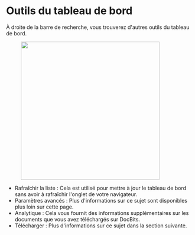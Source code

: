 # Outils du tableau de bord

À droite de la barre de recherche, vous trouverez d'autres outils du tableau de bord.

<figure><img src="https://lh7-us.googleusercontent.com/QJpUDLYSPYvsgwyxSkaOZr5w4mdqYbWeRSckuLSbJXkgPccyFzvVK9q5p-bjXlR-q69KVZ2o--XZQGH_nCU90Sj7RNuyC1g-hJYWZRpxxILYeaTpw4afrjbdM8iatt2plPde_QtFuz7JSV1NtunRSiw" alt="" width="375"><figcaption></figcaption></figure>

* Rafraîchir la liste : Cela est utilisé pour mettre à jour le tableau de bord sans avoir à rafraîchir l'onglet de votre navigateur.
* Paramètres avancés : Plus d'informations sur ce sujet sont disponibles plus loin sur cette page.
* Analytique : Cela vous fournit des informations supplémentaires sur les documents que vous avez téléchargés sur DocBits.
* Télécharger : Plus d'informations sur ce sujet dans la section suivante.
